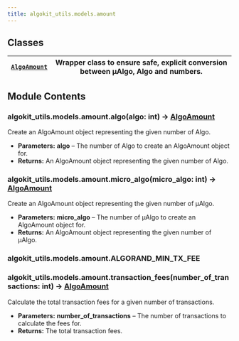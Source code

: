 ```yaml
---
title: algokit_utils.models.amount
---
```


## Classes

| [`AlgoAmount`](/reference/algokit-utils-py/api/AlgoAmount#algokit_utils.models.amount.AlgoAmount) | Wrapper class to ensure safe, explicit conversion between µAlgo, Algo and numbers. |
| ------------------------------------------------------------------------------------------------- | ---------------------------------------------------------------------------------- |

## Module Contents

### algokit_utils.models.amount.algo(algo: int) → [AlgoAmount](/reference/algokit-utils-py/api/AlgoAmount#algokit_utils.models.amount.AlgoAmount)

Create an AlgoAmount object representing the given number of Algo.

- **Parameters:**
  **algo** – The number of Algo to create an AlgoAmount object for.
- **Returns:**
  An AlgoAmount object representing the given number of Algo.

### algokit_utils.models.amount.micro_algo(micro_algo: int) → [AlgoAmount](/reference/algokit-utils-py/api/AlgoAmount#algokit_utils.models.amount.AlgoAmount)

Create an AlgoAmount object representing the given number of µAlgo.

- **Parameters:**
  **micro_algo** – The number of µAlgo to create an AlgoAmount object for.
- **Returns:**
  An AlgoAmount object representing the given number of µAlgo.

### algokit_utils.models.amount.ALGORAND_MIN_TX_FEE

### algokit_utils.models.amount.transaction_fees(number_of_transactions: int) → [AlgoAmount](/reference/algokit-utils-py/api/AlgoAmount#algokit_utils.models.amount.AlgoAmount)

Calculate the total transaction fees for a given number of transactions.

- **Parameters:**
  **number_of_transactions** – The number of transactions to calculate the fees for.
- **Returns:**
  The total transaction fees.
